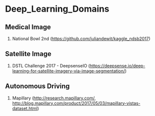 # Deep_Learning_Domains

## Medical Image

1. National Bowl 2nd (https://github.com/juliandewit/kaggle_ndsb2017)

## Satellite Image 

1. DSTL Challenge 2017 - DeepsenseIO (https://deepsense.io/deep-learning-for-satellite-imagery-via-image-segmentation/)

## Autonomous Driving

1. Mapillary (http://research.mapillary.com/, http://blog.mapillary.com/product/2017/05/03/mapillary-vistas-dataset.html)
